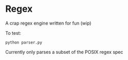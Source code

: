 # Regex

A crap regex engine written for fun (wip)

To test:

```shell
python parser.py
```

Currently only parses a subset of the POSIX regex spec
